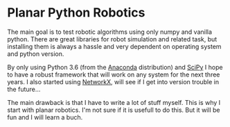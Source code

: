 # Planar Python Robotics

The main goal is to test robotic algorithms using only numpy and vanilla python. There are great libraries for robot simulation and related task, but installing them is always a hassle and very dependent on operating system and python version.

By only using Python 3.6 (from the [Anaconda](https://www.anaconda.com/download/) distribution) and [SciPy](https://www.scipy.org/) I hope to have a robust framework that will work on any system for the next three years.
I also started using [NetworkX](https://networkx.github.io/), will see if I get into version trouble in the future...

The main drawback is that I have to write a lot of stuff myself. This is why I start with planar robotics. I'm not sure if it is usefull to do this. But it will be fun and I will learn a buch.
